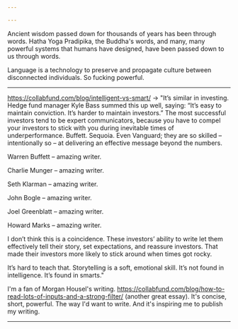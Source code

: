 ```yaml
---

---
```

Ancient wisdom passed down for thousands of years has been through words. Hatha Yoga Pradipika, the Buddha's words, and many, many powerful systems that humans have designed, have been passed down to us through words.

Language is a technology to preserve and propagate culture between disconnected individuals. So fucking powerful.

---

https://collabfund.com/blog/intelligent-vs-smart/ -> "It’s similar in investing. Hedge fund manager Kyle Bass summed this up well, saying: “It’s easy to maintain conviction. It’s harder to maintain investors.” The most successful investors tend to be expert communicators, because you have to compel your investors to stick with you during inevitable times of underperformance. Buffett. Sequoia. Even Vanguard; they are so skilled – intentionally so – at delivering an effective message beyond the numbers.

Warren Buffett – amazing writer.

Charlie Munger – amazing writer.

Seth Klarman – amazing writer.

John Bogle – amazing writer.

Joel Greenblatt – amazing writer.

Howard Marks – amazing writer.

I don’t think this is a coincidence. These investors’ ability to write let them effectively tell their story, set expectations, and reassure investors. That made their investors more likely to stick around when times got rocky.

It’s hard to teach that. Storytelling is a soft, emotional skill. It’s not found in intelligence. It’s found in smarts."

I'm a fan of Morgan Housel's writing. 
https://collabfund.com/blog/how-to-read-lots-of-inputs-and-a-strong-filter/ (another great essay). It's concise, short, powerful. The way I'd want to write. And it's inspiring me to publish my writing.

---


